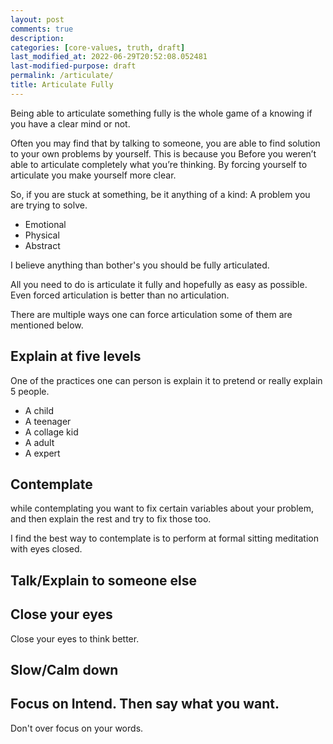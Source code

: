 ```yaml
---
layout: post
comments: true
description:
categories: [core-values, truth, draft]
last_modified_at: 2022-06-29T20:52:08.052481
last-modified-purpose: draft
permalink: /articulate/
title: Articulate Fully
---
```


Being able to articulate something fully is the whole game of a knowing if you have a clear mind or not.

Often you may find that by talking to someone, you are able to find solution to your own problems by yourself. This is because you Before you weren’t able to articulate completely what you’re thinking. By forcing yourself to articulate you make yourself more clear.

So, if you are stuck at something, be it anything of a kind: A problem you are trying to solve.

- Emotional
- Physical
- Abstract

I believe anything than bother's you should be fully articulated.

All you need to do is articulate it fully and hopefully as easy as possible. Even forced articulation is better than no articulation.

There are multiple ways one can force articulation some of them are mentioned below.

## Explain at five levels

One of the practices one can person is explain it to pretend or really explain 5 people.

- A child
- A teenager
- A collage kid
- A adult
- A expert

## Contemplate

while contemplating you want to fix certain variables about your problem, and then explain the rest and try to fix those too.

I find the best way to contemplate is to perform at formal sitting meditation with eyes closed.

## Talk/Explain to someone else 

## Close your eyes

Close your eyes to think better.

## Slow/Calm down

## Focus on Intend. Then say what you want.

Don't over focus on your words.